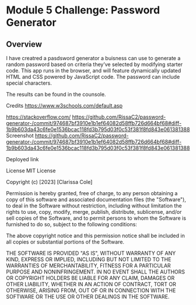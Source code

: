 # Module 5 Challenge: Password Generator

## Overview
 
I have creatred a pasdsword generator a buisness can use to generate a random password based on criteria they’ve selected by modifying starter code. This app runs in the browser, and will feature dynamically updated HTML and CSS powered by JavaScript code. The password can include special characters.


The results can be found in the counsole.

Credits
https://www.w3schools.com/default.asp

https://stackoverflow.com/
https://github.com/RissaC2/password-generator-/commit/974687bf3910e1b1ef64082d58ffb726d664bf68#diff-1b9b603da43c6fe0e1536bcac118fd3b795d03f0c53f381f8fd843e061381388
Screenshot
https://github.com/RissaC2/password-generator-/commit/974687bf3910e1b1ef64082d58ffb726d664bf68#diff-1b9b603da43c6fe0e1536bcac118fd3b795d03f0c53f381f8fd843e061381388

Deployed link

License
MIT License

Copyright (c) [2023] [Clarissa Cole]

Permission is hereby granted, free of charge, to any person obtaining a copy of this software and associated documentation files (the "Software"), to deal in the Software without restriction, including without limitation the rights to use, copy, modify, merge, publish, distribute, sublicense, and/or sell copies of the Software, and to permit persons to whom the Software is furnished to do so, subject to the following conditions:

The above copyright notice and this permission notice shall be included in all copies or substantial portions of the Software.

THE SOFTWARE IS PROVIDED "AS IS", WITHOUT WARRANTY OF ANY KIND, EXPRESS OR IMPLIED, INCLUDING BUT NOT LIMITED TO THE WARRANTIES OF MERCHANTABILITY, FITNESS FOR A PARTICULAR PURPOSE AND NONINFRINGEMENT. IN NO EVENT SHALL THE AUTHORS OR COPYRIGHT HOLDERS BE LIABLE FOR ANY CLAIM, DAMAGES OR OTHER LIABILITY, WHETHER IN AN ACTION OF CONTRACT, TORT OR OTHERWISE, ARISING FROM, OUT OF OR IN CONNECTION WITH THE SOFTWARE OR THE USE OR OTHER DEALINGS IN THE SOFTWARE.
